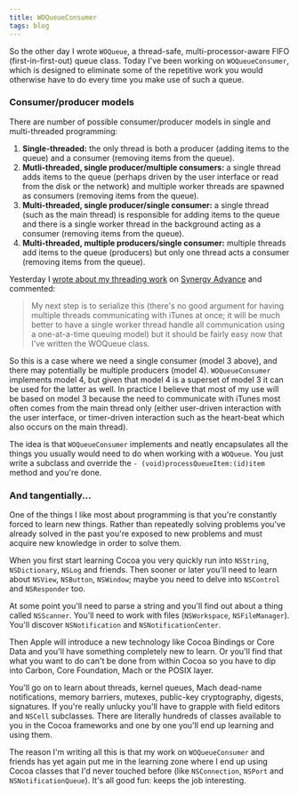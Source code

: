 ```yaml
---
title: WOQueueConsumer
tags: blog
---
```


So the other day I wrote `WOQueue`, a thread-safe, multi-processor-aware FIFO (first-in-first-out) queue class. Today I've been working on `WOQueueConsumer`, which is designed to eliminate some of the repetitive work you would otherwise have to do every time you make use of such a queue.

### Consumer/producer models

There are number of possible consumer/producer models in single and multi-threaded programming:

1.  **Single-threaded:** the only thread is both a producer (adding items to the queue) and a consumer (removing items from the queue).
2.  **Mutli-threaded, single producer/multiple consumers:** a single thread adds items to the queue (perhaps driven by the user interface or read from the disk or the network) and multiple worker threads are spawned as consumers (removing items from the queue).
3.  **Multi-threaded, single producer/single consumer:** a single thread (such as the main thread) is responsible for adding items to the queue and there is a single worker thread in the background acting as a consumer (removing items from the queue).
4.  **Multi-threaded, multiple producers/single consumer:** multiple threads add items to the queue (producers) but only one thread acts a consumer (removing items from the queue).

Yesterday I [wrote about my threading work](http://www.wincent.com/a/about/wincent/weblog/archives/2006/03/threading_nicet.php) on [Synergy Advance](http://synergyadvance.com/) and commented:

> My next step is to serialize this (there's no good argument for having multiple threads communicating with iTunes at once; it will be much better to have a single worker thread handle all communication using a one-at-a-time queuing model) but it should be fairly easy now that I've written the WOQueue class.

So this is a case where we need a single consumer (model 3 above), and there may potentially be multiple producers (model 4). `WOQueueConsumer` implements model 4, but given that model 4 is a superset of model 3 it can be used for the latter as well. In practice I believe that most of my use will be based on model 3 because the need to communicate with iTunes most often comes from the main thread only (either user-driven interaction with the user interface, or timer-driven interaction such as the heart-beat which also occurs on the main thread).

The idea is that `WOQueueConsumer` implements and neatly encapsulates all the things you usually would need to do when working with a `WOQueue`. You just write a subclass and override the `- (void)processQueueItem:(id)item` method and you're done.

### And tangentially...

One of the things I like most about programming is that you're constantly forced to learn new things. Rather than repeatedly solving problems you've already solved in the past you're exposed to new problems and must acquire new knowledge in order to solve them.

When you first start learning Cocoa you very quickly run into `NSString`, `NSDictionary`, `NSLog` and friends. Then sooner or later you'll need to learn about `NSView`, `NSButton`, `NSWindow`; maybe you need to delve into `NSControl` and `NSResponder` too.

At some point you'll need to parse a string and you'll find out about a thing called `NSScanner`. You'll need to work with files (`NSWorkspace`, `NSFileManager`). You'll discover `NSNotification` and `NSNotificationCenter`.

Then Apple will introduce a new technology like Cocoa Bindings or Core Data and you'll have something completely new to learn. Or you'll find that what you want to do can't be done from within Cocoa so you have to dip into Carbon, Core Foundation, Mach or the POSIX layer.

You'll go on to learn about threads, kernel queues, Mach dead-name notifications, memory barriers, mutexes, public-key cryptography, digests, signatures. If you're really unlucky you'll have to grapple with field editors and `NSCell` subclasses. There are literally hundreds of classes available to you in the Cocoa frameworks and one by one you'll end up learning and using them.

The reason I'm writing all this is that my work on `WOQueueConsumer` and friends has yet again put me in the learning zone where I end up using Cocoa classes that I'd never touched before (like `NSConnection`, `NSPort` and `NSNotificationQueue`). It's all good fun: keeps the job interesting.
